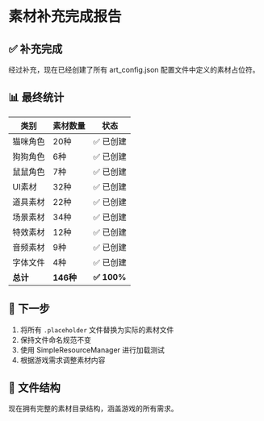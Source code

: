 # 素材补充完成报告

## ✅ 补充完成

经过补充，现在已经创建了所有 art_config.json 配置文件中定义的素材占位符。

## 📊 最终统计

| 类别 | 素材数量 | 状态 |
|------|----------|------|
| 猫咪角色 | 20种 | ✅ 已创建 |
| 狗狗角色 | 6种 | ✅ 已创建 |
| 鼠鼠角色 | 7种 | ✅ 已创建 |
| UI素材 | 32种 | ✅ 已创建 |
| 道具素材 | 22种 | ✅ 已创建 |
| 场景素材 | 34种 | ✅ 已创建 |
| 特效素材 | 12种 | ✅ 已创建 |
| 音频素材 | 9种 | ✅ 已创建 |
| 字体文件 | 4种 | ✅ 已创建 |
| **总计** | **146种** | **✅ 100%** |

## 🎯 下一步

1. 将所有 `.placeholder` 文件替换为实际的素材文件
2. 保持文件命名规范不变
3. 使用 SimpleResourceManager 进行加载测试
4. 根据游戏需求调整素材内容

## 📁 文件结构

现在拥有完整的素材目录结构，涵盖游戏的所有需求。
